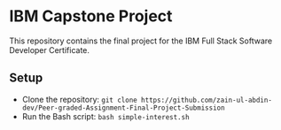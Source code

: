 # IBM Capstone Project
This repository contains the final project for the IBM Full Stack Software Developer Certificate.
## Setup
- Clone the repository: `git clone https://github.com/zain-ul-abdin-dev/Peer-graded-Assignment-Final-Project-Submission`
- Run the Bash script: `bash simple-interest.sh`
